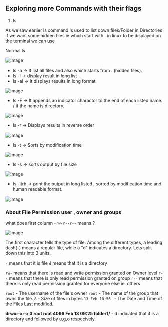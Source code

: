 <h2> Exploring more Commands with their flags </h2>

1.  ls

As we saw earlier ls command is used to list down files/Folder in Directories
if we want some hidden files ie which start with . in linux
to be displayed on the terminal we can use 

 Normal ls 

![image](https://user-images.githubusercontent.com/38061560/153747237-849dfa45-ee58-4769-95f6-c79f521f9d91.png)

- ls -a  ->  It list all files and also which starts from . (hidden files).
- ls -l  -> display result in long list
- ls -al ->  It displays results in long format.

![image](https://user-images.githubusercontent.com/38061560/153747227-1b99b4f8-9a92-479c-9604-41240a53003a.png)

- ls -F  -> It appends an indicator charactor to the end of each listed name. / if the name is directory.

![image](https://user-images.githubusercontent.com/38061560/153747282-39b6cdb9-ddfb-4d88-aff5-480ea5382f85.png)

- ls -r  -> Displays results in reverse order

![image](https://user-images.githubusercontent.com/38061560/153747301-879a41d5-ba2d-450d-a5c7-2823ad2c5f45.png)

- ls -t  -> Sorts by modification time

![image](https://user-images.githubusercontent.com/38061560/153747317-404e97da-bffd-4be7-bc8f-903c1d72fbb1.png)

- ls -s  -> sorts output by file size

![image](https://user-images.githubusercontent.com/38061560/153747329-5787cc11-6f7d-40ec-9586-5368e0c0fc56.png)

- ls -ltrh -> print the output in long listed , sorted by modification time  and human readable format.

![image](https://user-images.githubusercontent.com/38061560/153747348-a7695a17-666c-4a27-97e6-faaf1ac1fcec.png)

<h3> About File Permission user , owner and groups </h3>

what does first column `-rw-r--r--` means ?

![image](https://user-images.githubusercontent.com/38061560/153750180-15148345-9baf-4abb-b143-cd0a84d6c786.png)

The first character tells the
type of file. Among the different types, a leading dash(-)
means a regular file, while a "d" indicates a directory.
Lets split down this into 3 units.

`-` means that it is file
`d` means that it is a directory

`rw-` means that there is read and write permission granted on Owner level
`r--` means that there is only read permission granted on group 
`r--` means that there is only read permission granted for everyone else ie. others

`root` - The username  of the file's owner
`root` - The name of the group that owns the file.
`8` - Size of files in bytes
`13 Feb 10:56 ` - The Date and Time of the Files Last modified.

**drwxr-xr-x 3 root root 4096 Feb 13 09:25 folder1/**  - d indicated that it is a directory and followed by u,g,o respecively.
